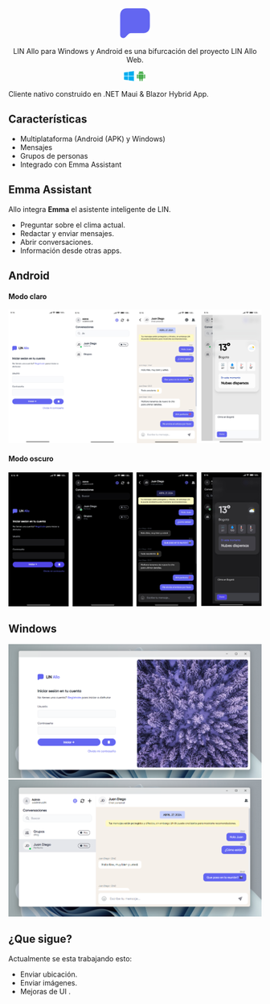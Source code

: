 <div align="center">
  <p align="center">
    <img alt="logo" height="60" src="./assets/icon.svg">
  </p>
  <p>LIN Allo para Windows y Android es una bifurcación del proyecto LIN Allo Web.</p>
 <p align="center">
    <img alt="windows logo" height="20" src="./assets/computer.png">
    <img alt="android logo" height="20" src="./assets/android.png">
  </p>
</div>




Cliente nativo construido en .NET Maui & Blazor Hybrid App.


## Características

- Multiplataforma (Android (APK) y Windows)
- Mensajes
- Grupos de personas
- Integrado con Emma Assistant




## Emma Assistant
Allo integra **Emma** el asistente inteligente de LIN.

- Preguntar sobre el clima actual.
- Redactar y enviar mensajes.
- Abrir conversaciones.
- Información desde otras apps.

## Android

#### Modo claro
![light](./assets/light.png)

#### Modo oscuro
![dark](./assets/dark.png)


## Windows

![Login](./assets/login.png)
![Home](./assets/home.png)


## ¿Que sigue?

Actualmente se esta trabajando esto:

* Enviar ubicación.
* Enviar imágenes.
* Mejoras de UI .